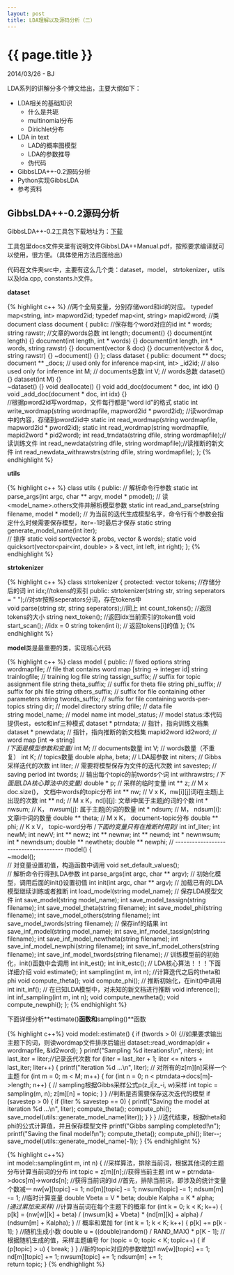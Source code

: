 ```yaml
---
layout: post
title: LDA理解以及源码分析（二）
---
```


{{ page.title }}
================

<p class="meta">2014/03/26 - BJ</p>

LDA系列的讲解分多个博文给出，主要大纲如下：

+ LDA相关的基础知识
  * 什么是共轭
  * multinomial分布
  * Dirichlet分布
+ LDA in text
  * LAD的概率图模型
  * LDA的参数推导
  * 伪代码
+ GibbsLDA++-0.2源码分析
+ Python实现GibbsLDA
+ 参考资料

## GibbsLDA++-0.2源码分析

GibbsLDA++-0.2工具包下载地址为：[下载](http://sourceforge.net/projects/gibbslda/files/GibbsLDA%2B%2B/0.2)

工具包里docs文件夹里有说明文件GibbsLDA++Manual.pdf，按照要求编译就可以使用，很方便。（具体使用方法后面给出）

代码在文件夹src中，主要有这么几个类：dataset，model， strtokenizer，utils以及lda.cpp, constants.h文件。

**dataset**

{% highlight c++ %}
    //两个全局变量，分别存储word和id的对应。
    typedef map<string, int> mapword2id;
    typedef map<int, string> mapid2word;
    //类document
    class document {
    public:
	    //保存每个word对应的id
	    int * words; 
	    string rawstr;
	    //文章的words总数
	    int length; 
	    document() {}
	    document(int length) {}
	    document(int length, int * words) {}
	    document(int length, int * words, string rawstr) {}
	    document(vector<int> & doc) {}
	    document(vector<int> & doc, string rawstr) {}
	    ~document() {}
    };
    class dataset {
    public:
	    document ** docs; 
	    document ** _docs; // used only for inference
	    map<int, int> _id2id; // also used only for inference
	    int M; // documents总数
	    int V; // words总数
	    dataset() {}
	    dataset(int M) {}   
	    ~dataset() {}
	    void deallocate() {}
	    void add_doc(document * doc, int idx) {}   
	    void _add_doc(document * doc, int idx) {}       
	    //根据pword2id写wordmap，文件每行都是“word id”的格式
	    static int write_wordmap(string wordmapfile, mapword2id * pword2id);
	    //读wordmap中的内容，存储到pword2id中
	    static int read_wordmap(string wordmapfile, mapword2id * pword2id);
	    static int read_wordmap(string wordmapfile, mapid2word * pid2word);
	    int read_trndata(string dfile, string wordmapfile);//读训练文件
	    int read_newdata(string dfile, string wordmapfile);//读推断的新文件
	    int read_newdata_withrawstrs(string dfile, string wordmapfile);
    };
{% endhighlight %}
    
**utils**

{% highlight c++ %}
class utils {
public:
    // 解析命令行参数
    static int parse_args(int argc, char ** argv, model * pmodel);
    // 读<model_name>.others文件并解析模型参数
    static int read_and_parse(string filename, model * model); 
    // 为当前的迭代生成模型名字，命令行有个参数会指定什么时候需要保存模型，iter=-1时最后才保存
    static string generate_model_name(int iter);  
    // 排序
    static void sort(vector<double> & probs, vector<int> & words);
    static void quicksort(vector<pair<int, double> > & vect, int left, int right);
};
{% endhighlight %}

**strtokenizer**

{% highlight c++ %}
class strtokenizer {
protected:
    vector<string> tokens; //存储分后的词
    int idx;//tokens的索引
public:
    strtokenizer(string str, string seperators = " ");//对str按照seperators分词，存在tokens中    
    void parse(string str, string seperators);//同上
    int count_tokens();   //返回tokens的大小
    string next_token();   //返回idx当前索引的token值
    void start_scan();   //idx = 0
    string token(int i);  // 返回tokens[i]的值
};
{% endhighlight %}
    
**model**类是最重要的类，实现核心代码

{% highlight c++ %}
    class model {
    public:
        // fixed options
        string wordmapfile;		// file that contains word map [string -> integer id]
        string trainlogfile;	// training log file
        string tassign_suffix;	// suffix for topic assignment file
        string theta_suffix;	// suffix for theta file
        string phi_suffix;		// suffix for phi file
        string others_suffix;	// suffix for file containing other parameters
        string twords_suffix;	// suffix for file containing words-per-topics
        string dir;			// model directory
        string dfile;		// data file    
        string model_name;		// model name
        int model_status;		// model status:本代码提供est，estc和inf三种模式
        dataset * ptrndata;	// 指针，指向训练文档集
        dataset * pnewdata; // 指针，指向推断的新文档集
        mapid2word id2word; // word map [int => string]  
        /*下面是模型参数和变量*/ 
        int M; // documents数量
        int V; // words数量（不重复）
        int K; // topics数量
        double alpha, beta; // LDA超参数 
        int niters; // Gibbs采样迭代的次数
        int liter; // 需要将模型保存为文件的迭代次数
        int savestep; // saving period
        int twords; // 输出每个topic的前twords个词
        int withrawstrs;
        /*下面是LDA核心算法中的变量*/
        double * p; // 采样的临时变量
        int ** z; // M x doc.size()， 文档中words的topic分布
        int ** nw; // V x K，nw[i][j]词i在主题j上出现的次数 
        int ** nd; // M x K，nd[i][j]: 文章i中属于主题j的词的个数 
        int * nwsum; // K， nwsum[j]: 属于主题j的词的数量
        int * ndsum; // M， ndsum[i]: 文章i中词的数量 
        double ** theta; // M x K， document-topic分布
        double ** phi; // K x V， topic-word分布
        /*下面的变量只有在推断时用到*/
        int inf_liter;
        int newM;
        int newV;
        int ** newz;
        int ** newnw;
        int ** newnd;
        int * newnwsum;
        int * newndsum;
        double ** newtheta;
        double ** newphi;
        // --------------------------------------
        model() {          
        ~model();  
        // 对变量设置初值，构造函数中调用
        void set_default_values();   
        // 解析命令行得到LDA参数
        int parse_args(int argc, char ** argv); 
        // 初始化模型，调用后面的init()设置初值
        int init(int argc, char ** argv); 
        // 加载已有的LDA模型继续训练或者推断
        int load_model(string model_name);
        // 保存LDA模型文件
        int save_model(string model_name);
        int save_model_tassign(string filename);
        int save_model_theta(string filename);
        int save_model_phi(string filename);
        int save_model_others(string filename);
        int save_model_twords(string filename);
        // 保存inf的结果
        int save_inf_model(string model_name);
        int save_inf_model_tassign(string filename);
        int save_inf_model_newtheta(string filename);
        int save_inf_model_newphi(string filename);
        int save_inf_model_others(string filename);
        int save_inf_model_twords(string filename);
        // 训练模型前的初始化，init()函数中会调用
        int init_est();
        int init_estc();
        // LDA核心算法！！！下面详细介绍
        void estimate();
        int sampling(int m, int n);
        //计算迭代之后的theta和phi
        void compute_theta();
        void compute_phi(); 
        // 推断初始化，在init()中调用
        int init_inf();
        // 在已知LDA模型中，对未知的新文档进行推断
        void inference();
        int inf_sampling(int m, int n);
        void compute_newtheta();
        void compute_newphi();
    };
{% endhighlight %}

下面详细分析**estimate()**函数和**sampling()**函数

{% highlight c++%}
    void model::estimate() {
    if (twords > 0) {//如果要求输出主题下的词，则读wordmap文件排序后输出
		dataset::read_wordmap(dir + wordmapfile, &id2word);
    }
    printf("Sampling %d iterations!\n", niters);
    int last_iter = liter;//记录迭代次数
    for (liter = last_iter + 1; liter <= niters + last_iter; liter++) {
		printf("Iteration %d ...\n", liter);
		// 对所有的z[m][n]采样一个主题
		for (int m = 0; m < M; m++) {
	    	for (int n = 0; n < ptrndata->docs[m]->length; n++) {
				// sampling根据Gibbs采样公式p(z_i|z_-i, w)采样
				int topic = sampling(m, n);
				z[m][n] = topic;
	    	}
		}
		//判断是否需要保存这次迭代的模型
		if (savestep > 0) {
	    	if (liter % savestep == 0) {
				printf("Saving the model at iteration %d ...\n", liter);
				compute_theta();
				compute_phi();
				save_model(utils::generate_model_name(liter));
	    	}
		}
    }
    //迭代结束，根据theta和phi的公式计算值，并且保存模型文件
    printf("Gibbs sampling completed!\n");
    printf("Saving the final model!\n");
    compute_theta();
    compute_phi();
    liter--;
    save_model(utils::generate_model_name(-1));
    }
{% endhighlight %}

{% highlight c++%}   
    int model::sampling(int m, int n) {
    	//采样算法，排除当前词，根据其他词的主题分布计算当前词的分布
    	int topic = z[m][n];//获得当前主题
    	int w = ptrndata->docs[m]->words[n]; //获得当前词的id
    	//首先，排除当前词，即涉及的统计变量个数减一
    	nw[w][topic] -= 1;
    	nd[m][topic] -= 1;
    	nwsum[topic] -= 1;
    	ndsum[m] -= 1;
    	//临时计算变量
    	double Vbeta = V * beta;
    	double Kalpha = K * alpha;    
    	/*通过累加来采样*/
    	//计算当前词在每个主题下的概率
    	for (int k = 0; k < K; k++) {
			p[k] = (nw[w][k] + beta) / (nwsum[k] + Vbeta) *
		    	(nd[m][k] + alpha) / (ndsum[m] + Kalpha);
    	}
    	// 概率和累加
    	for (int k = 1; k < K; k++) {
			p[k] += p[k - 1];
    	}
    	//随机生成小数
    	double u = ((double)random() / RAND_MAX) * p[K - 1];
    	//根据随机生成的值，采样主题编号
    	for (topic = 0; topic < K; topic++) {
			if (p[topic] > u) {
	    		break;
			}
    	}
    	//新的topic对应的参数增加1
    	nw[w][topic] += 1;
    	nd[m][topic] += 1;
    	nwsum[topic] += 1;
    	ndsum[m] += 1;      
    	return topic;
    }
{% endhighlight %}

